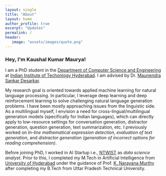 ```yaml
---
layout: single
title: "About"
layout: home
author_profile: true
excerpt: "Updates" 
permalink: /
header:
   image: "assets/images/quote.png"
---
```


### Hey, I'm Kaushal Kumar Maurya!


I am a PhD student in the [Department of Computer Science and Engineering](https://cse.iith.ac.in/) at [Indian Institute of Techonlogy Hyderabad](https://www.iith.ac.in/). I am advised by Dr. [Maunendra Sankar Desarkar](https://www.iith.ac.in/~maunendra/).


My research goal is oriented towards applied machine learning for natural language processing. In particular, I leverage deep learning and deep reinforcement learning to solve challenging natural language generation problems. I have been mostly approaching issues from the linguistic side. As a multilingual myself, I envision a need for cross-lingual/multilingual generation models (specifically for Indian languages), which can directly apply to low-resource settings for conversation generation, distractor generation, question generation, text summarization, etc. I previously worked on _In-line mathematical expression detection_, _evaluation of text generation_, and _distractor generation (generation of incorrect options for reading comprehension)_.


Before joining PhD, I worked in AI Startup i.e., [NTWIST](https://ntwist.com/) as _data science analyst_. Prior to this, I completed my M.Tech in Artificial Intelligence from [University of Hyderabad](https://www.uohyd.ac.in/) under the guidance of Prof. [K. Narayana Murthy](http://languagetechnologies.uohyd.ac.in/) after completing my B.Tech from Uttar Pradesh Technical University.
